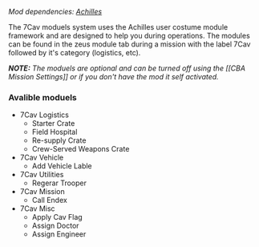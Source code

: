 *Mod dependencies: [Achilles](https://github.com/ArmaAchilles/Achilles)*

The 7Cav moduels system uses the Achilles user costume module framework and are designed to help you during operations. The modules can be found in the zeus module tab during a mission with the label 7Cav followed by it's category (logistics, etc).

***NOTE:** The moduels are optional and can be turned off using the [[CBA Mission Settings]] or if you don't have the mod it self activated.*

### Avalible moduels
* 7Cav Logistics
  * Starter Crate
  * Field Hospital
  * Re-supply Crate
  * Crew-Served Weapons Crate
* 7Cav Vehicle
  * Add Vehicle Lable
* 7Cav Utilities
  * Regerar Trooper
* 7Cav Mission
  * Call Endex
* 7Cav Misc
  * Apply Cav Flag
  * Assign Doctor
  * Assign Engineer